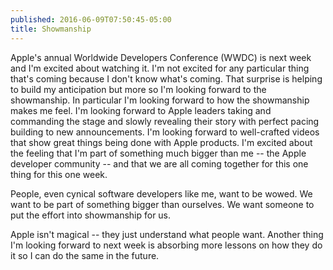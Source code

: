 ```yaml
---
published: 2016-06-09T07:50:45-05:00
title: Showmanship
---
```

Apple's annual Worldwide Developers Conference (WWDC) is next week and I'm excited about watching it. I'm not excited for any particular thing that's coming because I don't know what's coming. That surprise is helping to build my anticipation but more so I'm looking forward to the showmanship. In particular I'm looking forward to how the showmanship makes me feel. I'm looking forward to Apple leaders taking and commanding the stage and slowly revealing their story with perfect pacing building to new announcements. I'm looking forward to well-crafted videos that show great things being done with Apple products. I'm excited about the feeling that I'm part of something much bigger than me -- the Apple developer community -- and that we are all coming together for this one thing for this one week.

People, even cynical software developers like me, want to be wowed. We want to be part of something bigger than ourselves. We want someone to put the effort into showmanship for us.

Apple isn't magical -- they just understand what people want. Another thing I'm looking forward to next week is absorbing more lessons on how they do it so I can do the same in the future.